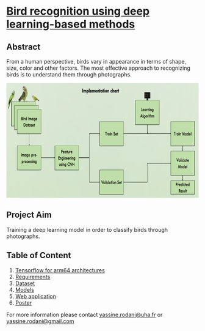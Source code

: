 # [Bird recognition using deep learning-based methods](https://github.com/yassine-rd/bird_species_classification/blob/master/Poster_en.pdf)

## Abstract
From a human perspective, birds vary in appearance in terms of shape, size, color and other factors. The most effective approach to recognizing birds is to understand them through photographs.

<p align="center">
    <img src="https://github.com/yassine-rd/bird_species_classification/blob/master/images/implementation.png" width="600" height="300"  alt="Implementation chart"/>
</p>

## Project Aim
Training a deep learning model in order to classify birds through photographs.


## Table of Content

1) [Tensorflow for arm64 architectures](https://github.com/yassine-rd/bird_species_classification/blob/master/requirements/TENSORFLOW.md)
2) [Requirements](https://github.com/yassine-rd/bird_species_classification/blob/master/requirements/)
3) [Dataset](https://github.com/yassine-rd/bird_species_classification/blob/master/dataset/)
4) [Models](https://github.com/yassine-rd/bird_species_classification/blob/master/models)
5) [Web application](https://github.com/yassine-rd/bird_species_classification/blob/master/flask-main/)
6) [Poster](https://github.com/yassine-rd/bird_species_classification/blob/master/Poster_en.pdf)

For more information please contact yassine.rodani@uha.fr or yassine.rodani@gmail.com

